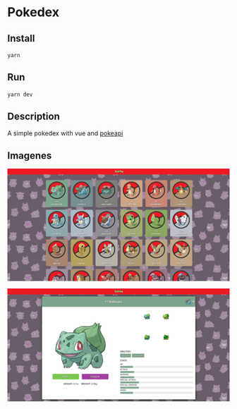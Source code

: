 # Pokedex

## Install
```sh
yarn
```

## Run
```sh
yarn dev
```

## Description 
A simple pokedex with vue and [pokeapi](https://pokeapi.co/)

## Imagenes
![Pokedex](https://raw.githubusercontent.com/arsalas/pokedex/main/pokedex.png?token=GHSAT0AAAAAABY63AQHW2ISFPMUMJVOFIZWY25VDQQ)

![Pokedex](https://raw.githubusercontent.com/arsalas/pokedex/main/pokedex_details.png?token=GHSAT0AAAAAABY63AQHDOSDML2GHK5XFWHOY25VG3A)

